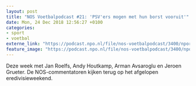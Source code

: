 ```yaml
---
layout: post
title: "NOS Voetbalpodcast #21: 'PSV'ers mogen met hun borst vooruit'"
date: Mon, 24 Dec 2018 12:56:27 +0100
categories: 
- sport 
- voetbal 
externe_link: "https://podcast.npo.nl/file/nos-voetbalpodcast/3400/nporadio1_nos-voetbalpodcast_20181224_nos-voetbalpodcast-21-psv-ers-mogen-met-hun-borst-vooruit.mp3"
feature_image: "https://podcast.npo.nl/file/nos-voetbalpodcast/3400/nporadio1_nos-voetbalpodcast_20181224_nos-voetbalpodcast-21-psv-ers-mogen-met-hun-borst-vooruit.mp3"
---
```


Deze week met Jan Roelfs, Andy Houtkamp, Arman Avsaroglu en Jeroen Grueter. De NOS-commentatoren kijken terug op het afgelopen eredivisieweekend.
